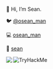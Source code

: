 👋 Hi, I’m Sean. 

:bird: [@osean_man](https://twitter.com/osean_man)

:computer: [osean_man](https://github.com/osean-man)

:ninja: [sean](https://tryhackme.com/p/sean)

<img align="left" src="https://github-readme-stats.vercel.app/api?username=osean-man&show_icons=true&theme=merko" />  <img src="https://tryhackme-badges.s3.amazonaws.com/sean.png" alt="TryHackMe">
